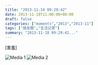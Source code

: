 ```yaml
---
title: "2013-11-18 09:29:42"
date: 2013-11-18T11:00:00+08:00
draft: false
categories: ["moments","2013","2013-11"]
tags: ["朋友圈","生活记录"]
summary: "2013-11-18 09:29:42..."
---
```


[害羞]

![Media 1](/Moments/photos/2013-11-18/201311180929420.jpg)
![Media 2](/Moments/photos/2013-11-18/201311180929421.jpg)
